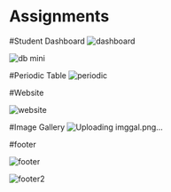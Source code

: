 # Assignments
#Student Dashboard
![dashboard](https://github.com/SurajJCk/Assignments/assets/33105027/2ae8368f-f8e0-49f5-8b2a-56fbdc8f3017)

![db mini](https://github.com/SurajJCk/Assignments/assets/33105027/45dda068-0168-4353-ac64-8ce86a9a1c48)

#Periodic Table
![periodic](https://github.com/SurajJCk/Assignments/assets/33105027/bc9006f2-9b47-4810-aef2-b791c498ffda)

#Website

![website](https://github.com/SurajJCk/Assignments/assets/33105027/457342a1-6d53-4dd3-90f4-12d28044556a)

#Image Gallery
![Uploading imggal.png…]()

#footer

![footer](https://github.com/SurajJCk/Assignments/assets/33105027/7c8124da-243a-4473-a12b-56e735201e06)

![footer2](https://github.com/SurajJCk/Assignments/assets/33105027/05913048-5c5d-4048-8fd0-81fb71d69944)
